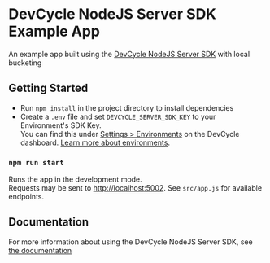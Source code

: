 # DevCycle NodeJS Server SDK Example App

An example app built using the [DevCycle NodeJS Server SDK](https://docs.devcycle.com/sdk/server-side-sdks/node/) with local bucketing

## Getting Started

* Run `npm install` in the project directory to install dependencies
* Create a `.env` file and set `DEVCYCLE_SERVER_SDK_KEY` to your Environment's SDK Key.\
You can find this under [Settings > Environments](https://app.devcycle.com/r/environments) on the DevCycle dashboard.
[Learn more about environments](https://docs.devcycle.com/essentials/environments).

### `npm run start`

Runs the app in the development mode.\
Requests may be sent to [http://localhost:5002](http://localhost:5002). See `src/app.js` for available endpoints.

## Documentation
For more information about using the DevCycle NodeJS Server SDK, see [the documentation](https://docs.devcycle.com/sdk/server-side-sdks/node/)
